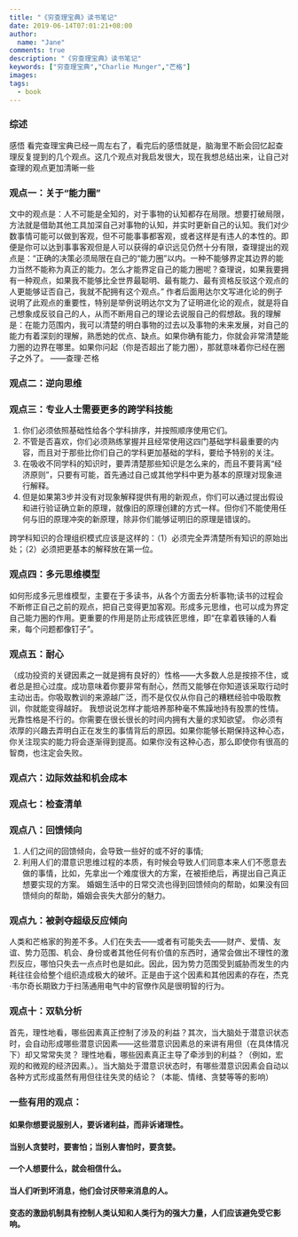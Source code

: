 ```yaml
---
title: "《穷查理宝典》读书笔记"
date: 2019-06-14T07:01:21+08:00
author:
  name: "Jane"
comments: true
description: "《穷查理宝典》读书笔记"
keywords: ["穷查理宝典","Charlie Munger","芒格"]
images:
tags:
  - book
---
```


### 综述
感悟
​
看完查理宝典已经一周左右了，看完后的感悟就是，脑海里不断会回忆起查理反复提到的几个观点。这几个观点对我启发很大，现在我想总结出来，让自己对查理的观点更加清晰一些
​
### 观点一：关于“能力圈”
文中的观点是：人不可能是全知的，对于事物的认知都存在局限。想要打破局限，方法就是借助其他工具加深自己对事物的认知，并实时更新自己的认知。我们对少数事情可能可以做到客观，但不可能事事都客观，或者这样是有违人的本性的。即便是你可以达到事事客观但是人可以获得的卓识远见仍然十分有限，查理提出的观点是：“正确的决策必须局限在自己的“能力圈”以内。一种不能够界定其边界的能力当然不能称为真正的能力。怎么才能界定自己的能力圈呢？查理说，如果我要拥有一种观点，如果我不能够比全世界最聪明、最有能力、最有资格反驳这个观点的人更能够证否自己，我就不配拥有这个观点。”
作者后面用达尔文写进化论的例子说明了此观点的重要性，特别是举例说明达尔文为了证明进化论的观点，就是将自己想象成反驳自己的人，从而不断用自己的理论去说服自己的假想敌。我的理解是：在能力范围内，我可以清楚的明白事物的过去以及事物的未来发展，对自己的能力有着深刻的理解，熟悉她的优点、缺点。
​
如果你确有能力，你就会非常清楚能力圈的边界在哪里。如果你问起（你是否超出了能力圈），那就意味着你已经在圈子之外了。
——查理·芒格
​
### 观点二：逆向思维
### 观点三：专业人士需要更多的跨学科技能
1. 你们必须依照基础性给各个学科排序，并按照顺序使用它们。
2. 不管是否喜欢，你们必须熟练掌握并且经常使用这四门基础学科最重要的内容，而且对于那些比你们自己的学科更加基础的学科，要给予特别的关注。
3. 在吸收不同学科的知识时，要弄清楚那些知识是怎么来的，而且不要背离“经济原则”，只要有可能，首先通过自己或其他学科中更为基本的原理对现象进行解释。
4. 但是如果第3步并没有对现象解释提供有用的新观点，你们可以通过提出假设和进行验证确立新的原理，就像旧的原理创建的方式一样。但你们不能使用任何与旧的原理冲突的新原理，除非你们能够证明旧的原理是错误的。


跨学科知识的合理组织模式应该是这样的：（1）必须完全弄清楚所有知识的原始出处；（2）必须把更基本的解释放在第一位。

### 观点四：多元思维模型
如何形成多元思维模型，主要在于多读书，从各个方面去分析事物;读书的过程会不断修正自己之前的观点，把自己变得更加客观。形成多元思维，也可以成为界定自己能力圈的作用。更重要的作用是防止形成铁匠思维，即“在拿着铁锤的人看来，每个问题都像钉子”。
​
### 观点五：耐心
（成功投资的关键因素之一就是拥有良好的）性格——大多数人总是按捺不住，或者总是担心过度。成功意味着你要非常有耐心，然而又能够在你知道该采取行动时主动出击。你吸取教训的来源越广泛，而不是仅仅从你自己的糟糕经验中吸取教训，你就能变得越好。
我想说说怎样才能培养那种毫不焦躁地持有股票的性情。光靠性格是不行的。你需要在很长很长的时间内拥有大量的求知欲望。
你必须有浓厚的兴趣去弄明白正在发生的事情背后的原因。如果你能够长期保持这种心态，你关注现实的能力将会逐渐得到提高。如果你没有这种心态，那么即使你有很高的智商，也注定会失败。
### 观点六：边际效益和机会成本
### 观点七：检查清单
### 观点八：回馈倾向
1. 人们之间的回馈倾向，会导致一些好的或不好的事情;
2. 利用人们的潜意识思维过程的本质，有时候会导致人们同意本来人们不愿意去做的事情，比如，先拿出一个难度很大的方案，在被拒绝后，再提出自己真正想要实现的方案。
婚姻生活中的日常交流也得到回馈倾向的帮助，如果没有回馈倾向的帮助，婚姻会丧失大部分的魅力。

### 观点九：被剥夺超级反应倾向
人类和芒格家的狗差不多。人们在失去——或者有可能失去——财产、爱情、友谊、势力范围、机会、身份或者其他任何有价值的东西时，通常会做出不理性的激烈反应，哪怕只失去一点点时也是如此。因此，因为势力范围受到威胁而发生的内耗往往会给整个组织造成极大的破坏。正是由于这个因素和其他因素的存在，杰克·韦尔奇长期致力于扫荡通用电气中的官僚作风是很明智的行为。

### 观点十：双轨分析
首先，理性地看，哪些因素真正控制了涉及的利益？其次，当大脑处于潜意识状态时，会自动形成哪些潜意识因素——这些潜意识因素总的来讲有用但（在具体情况下）却又常常失灵？
理性地看，哪些因素真正主导了牵涉到的利益？（例如，宏观的和微观的经济因素。）。当大脑处于潜意识状态时，有哪些潜意识因素会自动以各种方式形成虽然有用但往往失灵的结论？（本能、情绪、贪婪等等的影响）
​
### 一些有用的观点：
#### 如果你想要说服别人，要诉诸利益，而非诉诸理性。
#### 当别人贪婪时，要害怕；当别人害怕时，要贪婪。
#### 一个人想要什么，就会相信什么。
#### 当人们听到坏消息，他们会讨厌带来消息的人。
#### 变态的激励机制具有控制人类认知和人类行为的强大力量，人们应该避免受它影响。
​
